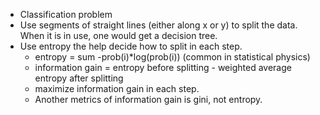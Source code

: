 * Classification problem
* Use segments of straight lines (either along x or y) to split the data. When it is in use, one would get a decision tree.
* Use entropy the help decide how to split in each step.
  * entropy = sum -prob(i)*log(prob(i)) (common in statistical physics)
  * information gain = entropy before splitting - weighted average entropy after splitting
  * maximize information gain in each step. 
  * Another metrics of information gain is gini, not entropy.
